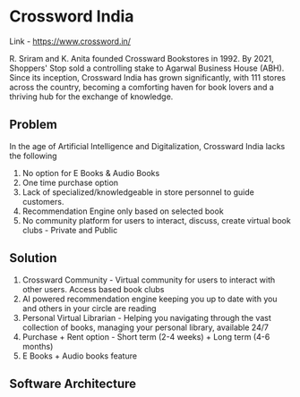# Crossword India 
Link - https://www.crossword.in/

R. Sriram and K. Anita founded Crossward Bookstores in 1992. By 2021, Shoppers' Stop sold a controlling stake to Agarwal Business House (ABH). Since its inception, Crossward India has grown significantly, with 111 stores across the country, becoming a comforting haven for book lovers and a thriving hub for the exchange of knowledge.

## Problem 

In the age of Artificial Intelligence and Digitalization, Crossward India lacks the following

1. No option for E Books & Audio Books
2. One time purchase option
3. Lack of specialized/knowledgeable in store personnel to guide customers.
4. Recommendation Engine only based on selected book
5. No community platform for users to interact, discuss, create virtual book clubs - Private and Public

## Solution 

1. Crossward Community - Virtual community for users to interact with other users. Access based book clubs
2. AI powered recommendation engine keeping you up to date with you and others in your circle are reading
3. Personal Virtual Librarian - Helping you navigating through the vast collection of books, managing your personal library, available 24/7
4. Purchase + Rent option - Short term (2-4 weeks) + Long term (4-6 months)
5. E Books + Audio books feature

## Software Architecture


